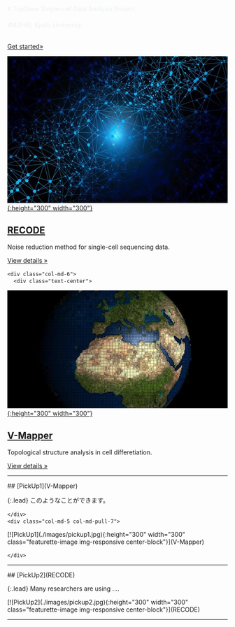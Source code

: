 ---
---
<!-- Main jumbotron for a primary marketing message or call to action -->
<div class="jumbotron" style="background-image: url(images/jumbotron.jpg); background-position: center; background-repeat: no-repeat; color: #ecf0f1;"> <!--; -->
  <div class="container">
    <div class="text-center">
<div markdown="1">
# TopGene
Single-cell Data Analysis Project

###### ©ASHBi, Kyoto University. 
</div>
      <p><a class="btn btn-primary btn-lg" href="{{ site.baseurl }}/docs/introduction" role="button">Get started&raquo;</a></p>
    </div>
  </div>
</div>

<div class="container">
  <!-- Example row of columns -->
  <div class="row">    
    <div class="col-md-6">
      <div class="text-center">
<div markdown="1">

[![RECODE](./images/recode.jpg){:height="300" width="300"}](RECODE)
        
## [RECODE](RECODE)
Noise reduction method for single-cell sequencing data. 

</div>
        <p><a class="btn btn-default" href="{{ site.baseurl }}/RECODE" role="button">View details &raquo;</a></p>
      </div>
    </div>


    <div class="col-md-6">
      <div class="text-center">
<div markdown="1">

[![V-Mapper](./images/vmapper.jpg){:height="300" width="300"}](V-Mapper)

## [V-Mapper](V-Mapper)
Topological structure analysis in cell differetiation. 

</div>
        <p><a class="btn btn-default" href="{{ site.baseurl }}/V-Mapper" role="button">View details &raquo;</a></p>        
      </div>
    </div>
  </div>
  
  <!-- START THE FEATURETTES -->
  
  <hr class="featurette-divider">
  
  <div class="row featurette">
    <div class="col-md-7 col-md-push-5">

<div markdown="1">
## [PickUp1](V-Mapper)

{:.lead}
このようなことができます。

</div>

    </div>
    <div class="col-md-5 col-md-pull-7">

<div markdown="1">
[![PickUp1](./images/pickup1.jpg){:height="300" width="300" class="featurette-image img-responsive center-block"}](V-Mapper)
</div>

    </div>
  </div>

  
  
  <hr class="featurette-divider">
  
  <div class="row featurette">
    <div class="col-md-7">
<div markdown="1">
## [PickUp2](RECODE)

{:.lead}
Many researchers are using .... 

</div>
    </div>
    <div class="col-md-5">
<div markdown="1">
[![PickUp2](./images/pickup2.jpg){:height="300" width="300" class="featurette-image img-responsive center-block"}](RECODE)
</div>
    </div>
  </div>
  
  
  <hr class="featurette-divider">
  
</div>
  
